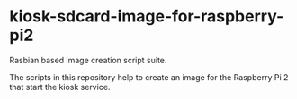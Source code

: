 # kiosk-sdcard-image-for-raspberry-pi2
Rasbian based image creation script suite.

The scripts in this repository help to create an image for the Raspberry Pi 2 that start the kiosk service.
